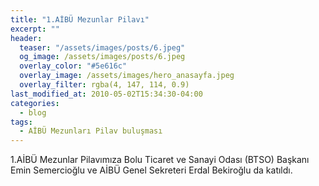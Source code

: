 ```yaml
---
title: "1.AİBÜ Mezunlar Pilavı"
excerpt: ""
header:
  teaser: "/assets/images/posts/6.jpeg"
  og_image: /assets/images/posts/6.jpeg
  overlay_color: "#5e616c"
  overlay_image: /assets/images/hero_anasayfa.jpeg
  overlay_filter: rgba(4, 147, 114, 0.9)
last_modified_at: 2010-05-02T15:34:30-04:00
categories:
  - blog
tags:
  - AİBÜ Mezunları Pilav buluşması
---
```


1.AİBÜ Mezunlar Pilavımıza Bolu Ticaret ve Sanayi Odası (BTSO) Başkanı Emin Semercioğlu ve AİBÜ Genel Sekreteri Erdal Bekiroğlu da katıldı.
